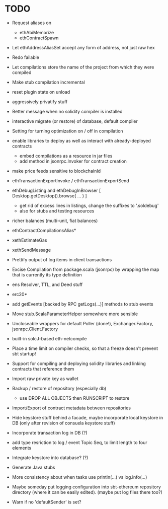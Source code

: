 # TODO

* Request aliases on
  - ethAbiMemorize
  - ethContractSpawn

* Let ethAddressAliasSet accept any form of address, not just raw hex

* Redo failable

* Let compilations store the name of the project from which they were compiled

* Make stub compilation incremental
    
* reset plugin state on unload
* aggressively privatify stuff

* Better message when no solidity compiler is installed

* interactive migrate (or restore) of database, default compiler

* Setting for turning optimization on / off in compilation

* enable libraries to deploy as well as interact with already-deployed contracts
  * embed compilations as a resource in jar files
  * add method in jsonrpc.Invoker for contract creation

* make price feeds sensitive to blockchainId

* ethTransactionExportInvoke / ethTransactionExportSend  
* ethDebugListing and ethDebugInBrowser [ Desktop.getDesktop().browse( ... ) ]
  * get rid of excess lines in listings, change the suffixes to '.soldebug'
  * also for stubs and testing resources
* richer balances (multi-unit, fiat balances)
* ethContractCompilationsAlias*
* xethEstimateGas
* xethSendMessage
* Prettify output of log items in client transactions
* Excise Compilation from package.scala (jsonrpc) by wrapping the map that is currently its type definition
* ens Resolver, TTL, and Deed stuff
* erc20*

* add getEvents [backed by RPC getLogs(...)] methods to stub events
* Move stub.ScalaParameterHelper somewhere more sensible
* Uncloseable wrappers for default Poller (done!), Exchanger.Factory, jsonrpc.Client.Factory

* built-in solcJ-based eth-netcompile
* Place a time limit on compiler checks, so that a freeze doesn't prevent sbt startup!
* Support for compiling and deploying solidity libraries and linking contracts that reference them
* Import raw private key as wallet
* Backup / restore of repository (especially db)
  * use DROP ALL OBJECTS then RUNSCRIPT to restore
* Import/Export of contract metadata between repositories
* Hide keystore stuff behind a facade, maybe incorporate local keystore in DB (only after revision of consuela keystore stuff)
* Incorporate transaction log in DB (?)
* add type resriction to log / event Topic Seq, to limit length to four elements
* Integrate keystore into database? (?)
* Generate Java stubs
* More consistency about when tasks use println(...) vs log.info(...)

* Maybe someday put logging configuration into sbt-ethereum repository directory (where it can be easily edited). (maybe put log files there too?)

* Warn if no 'defaultSender' is set?

